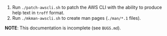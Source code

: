 1. Run `./patch-awscli.sh` to patch the AWS CLI with the ability to produce
   help text in `troff` format.
2. Run `./mkman-awscli.sh` to create man pages (`./man/*.1` files).

**NOTE**: This documentation is incomplete (see `BUGS.md`).

